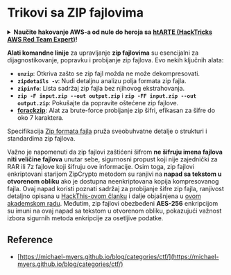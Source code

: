 # Trikovi sa ZIP fajlovima

<details>

<summary><strong>Naučite hakovanje AWS-a od nule do heroja sa</strong> <a href="https://training.hacktricks.xyz/courses/arte"><strong>htARTE (HackTricks AWS Red Team Expert)</strong></a><strong>!</strong></summary>

Drugi načini podrške HackTricks-u:

* Ako želite da vidite **vašu kompaniju reklamiranu na HackTricks-u** ili da **preuzmete HackTricks u PDF formatu** proverite [**PLANOVE ZA PRIJAVU**](https://github.com/sponsors/carlospolop)!
* Nabavite [**zvanični PEASS & HackTricks swag**](https://peass.creator-spring.com)
* Otkrijte [**The PEASS Family**](https://opensea.io/collection/the-peass-family), našu kolekciju ekskluzivnih [**NFT-ova**](https://opensea.io/collection/the-peass-family)
* **Pridružite se** 💬 [**Discord grupi**](https://discord.gg/hRep4RUj7f) ili [**telegram grupi**](https://t.me/peass) ili nas **pratite** na **Twitteru** 🐦 [**@hacktricks_live**](https://twitter.com/hacktricks_live)**.**
* **Podelite svoje hakovanje trikove slanjem PR-ova na** [**HackTricks**](https://github.com/carlospolop/hacktricks) i [**HackTricks Cloud**](https://github.com/carlospolop/hacktricks-cloud) github repozitorijume.

</details>

**Alati komandne linije** za upravljanje **zip fajlovima** su esencijalni za dijagnostikovanje, popravku i probijanje zip fajlova. Evo nekih ključnih alata:

- **`unzip`**: Otkriva zašto se zip fajl možda ne može dekompresovati.
- **`zipdetails -v`**: Nudi detaljnu analizu polja formata zip fajla.
- **`zipinfo`**: Lista sadržaj zip fajla bez njihovog ekstrahovanja.
- **`zip -F input.zip --out output.zip`** i **`zip -FF input.zip --out output.zip`**: Pokušajte da popravite oštećene zip fajlove.
- **[fcrackzip](https://github.com/hyc/fcrackzip)**: Alat za brute-force probijanje zip šifri, efikasan za šifre do oko 7 karaktera.

Specifikacija [Zip formata fajla](https://pkware.cachefly.net/webdocs/casestudies/APPNOTE.TXT) pruža sveobuhvatne detalje o strukturi i standardima zip fajlova.

Važno je napomenuti da zip fajlovi zaštićeni šifrom **ne šifruju imena fajlova niti veličine fajlova** unutar sebe, sigurnosni propust koji nije zajednički za RAR ili 7z fajlove koji šifruju ove informacije. Osim toga, zip fajlovi enkriptovani starijom ZipCrypto metodom su ranjivi na **napad sa tekstom u otvorenom obliku** ako je dostupna neenkriptovana kopija kompresovanog fajla. Ovaj napad koristi poznati sadržaj za probijanje šifre zip fajla, ranjivost detaljno opisana u [HackThis-ovom članku](https://www.hackthis.co.uk/articles/known-plaintext-attack-cracking-zip-files) i dalje objašnjena u [ovom akademskom radu](https://www.cs.auckland.ac.nz/\~mike/zipattacks.pdf). Međutim, zip fajlovi obezbeđeni **AES-256** enkripcijom su imuni na ovaj napad sa tekstom u otvorenom obliku, pokazujući važnost izbora sigurnih metoda enkripcije za osetljive podatke.

## Reference
* [https://michael-myers.github.io/blog/categories/ctf/](https://michael-myers.github.io/blog/categories/ctf/)
